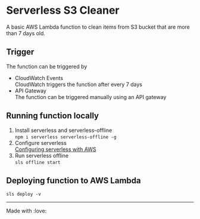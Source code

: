 # Serverless S3 Cleaner

A basic AWS Lambda function to clean items from S3 bucket that are more than 7 days old.

## Trigger

The function can be triggered by

- CloudWatch Events  
   CloudWatch triggers the function after every 7 days
- API Gateway  
  The function can be triggered manually using an API gateway

## Running function locally

1. Install serverless and serverless-offline  
   `npm i serverless serverless-offline -g`
2. Configure serverless  
   [Configuring serverless with AWS](https://serverless.com/framework/docs/providers/aws/guide/credentials/)
3. Run serverless offline  
   `sls offline start`

## Deploying function to AWS Lambda

`sls deploy -v`

<hr>
Made with :love:
